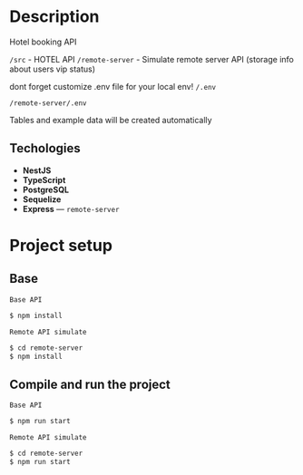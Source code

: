 # Description

Hotel booking API

`/src` - HOTEL API
`/remote-server` - Simulate remote server API (storage info about users vip status)

dont forget customize .env file for your local env!
`/.env`

`/remote-server/.env`

Tables and example data will be created automatically

## Techologies

- **NestJS**
- **TypeScript**
- **PostgreSQL**
- **Sequelize** 
- **Express** — `remote-server`


# Project setup
## Base

`Base API`
```bash
$ npm install
```

`Remote API simulate`
```bash
$ cd remote-server
$ npm install
```

## Compile and run the project

`Base API`
```bash
$ npm run start
```

`Remote API simulate`
```bash
$ cd remote-server
$ npm run start
```
